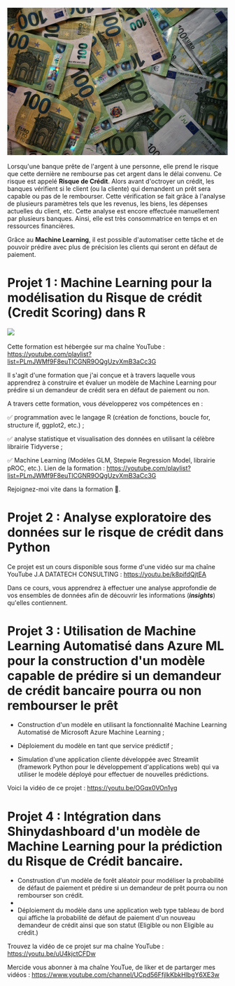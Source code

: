 ![](robert-anasch-Wnp7qnhHtyw-unsplash.jpg)

Lorsqu'une banque prête de l'argent à une personne, elle prend le risque que cette dernière ne rembourse pas cet argent dans le délai convenu. Ce risque est appelé **Risque de Crédit**. Alors avant d'octroyer un crédit, les banques vérifient si le client (ou la cliente) qui demandent un prêt sera capable ou pas de le rembourser. Cette vérification se fait grâce à l'analyse de plusieurs paramètres tels que les revenus, les biens, les dépenses actuelles du client, etc. Cette analyse est encore effectuée manuellement par plusieurs banques. Ainsi, elle est très consommatrice en temps et en ressources financières. 

Grâce au **Machine Learning**, il est possible d'automatiser cette tâche et de pouvoir prédire avec plus de précision les clients qui seront en défaut de paiement. 

# Projet 1 : Machine Learning pour la modélisation du Risque de crédit (Credit Scoring) dans R

![](https://i9.ytimg.com/vi_webp/jPj3Fl4hnFo/mq1.webp?sqp=CICR8p8G-oaymwEmCMACELQB8quKqQMa8AEB-AHUBoAC4AOKAgwIABABGGUgZShlMA8=&rs=AOn4CLB1dBy61I33hBcaZ_mauEf0Qa3I6g)

Cette formation est hébergée sur ma chaîne YouTube : https://youtube.com/playlist?list=PLmJWMf9F8euTlCGNR9OQgUzvXmB3aCc3G

Il s'agit d'une formation que j'ai conçue et à travers laquelle vous apprendrez à construire et évaluer un modèle de Machine Learning pour prédire si un demandeur de crédit sera en défaut de paiement ou non. 

A travers cette formation, vous développerez vos compétences en :

✅ programmation avec le langage R (création de fonctions, boucle for, structure if,  ggplot2, etc.) ;

✅ analyse statistique et visualisation des données en utilisant la célèbre librairie Tidyverse ;

✅ Machine Learning (Modèles GLM, Stepwie Regression Model, librairie pROC, etc.).
Lien de la formation : https://youtube.com/playlist?list=PLmJWMf9F8euTlCGNR9OQgUzvXmB3aCc3G

Rejoignez-moi vite dans la formation 🙂.

# Projet 2 : Analyse exploratoire des données sur le risque de crédit dans Python

Ce projet est un cours disponible sous forme d'une vidéo sur ma chaîne YouTube J.A DATATECH CONSULTING : https://youtu.be/k8pifdQjtEA

Dans ce cours, vous apprendrez à effectuer une analyse approfondie de vos ensembles de données afin de découvrir les informations (***insights***) qu'elles contiennent.

# Projet 3 : Utilisation de Machine Learning Automatisé dans Azure ML pour la construction d'un modèle capable de prédire si un demandeur de crédit bancaire pourra ou non rembourser le prêt

- Construction d'un modèle en utilisant la fonctionnalité Machine Learning Automatisé de Microsoft Azure Machine Learning ;

- Déploiement du modèle en tant que service prédictif ;

- Simulation d'une application cliente développée avec Streamlit (framework Python pour le développement d'applications web) qui va utiliser le modèle déployé pour effectuer de nouvelles prédictions.

Voici la vidéo de ce projet : https://youtu.be/OGqx0VOn1yg


# Projet 4 : Intégration dans Shinydashboard d'un modèle de Machine Learning pour la prédiction du Risque de Crédit bancaire.

- Construstion d'un modèle de forêt aléatoir pour modéliser la probabilité de défaut de paiement et prédire si un demandeur de prêt pourra ou non rembourser son crédit.
- 
- Déploiement du modèle dans une application web type tableau de bord qui affiche la probabilité de défaut de paiement d'un nouveau demandeur de crédit ainsi que son statut (Eligible ou non Eligible au crédit.)

Trouvez la vidéo de ce projet sur ma chaîne YouTube : https://youtu.be/uU4kjctCFDw

Mercide vous abonner à ma chaîne YouTue, de liker et de partarger mes vidéos : https://www.youtube.com/channel/UCpd56FfjlkKbkHlbgY6XE3w

